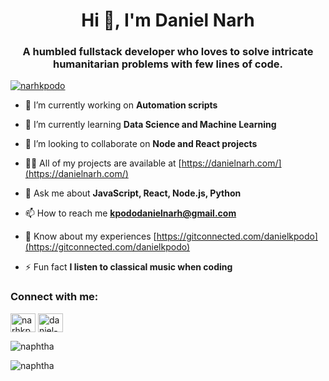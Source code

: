 <h1 align="center">Hi 👋, I'm Daniel Narh</h1>
<h3 align="center">A humbled fullstack developer who loves to solve intricate humanitarian problems with few lines of code.</h3>

<p align="left"> <a href="https://twitter.com/narhkpodo" target="blank"><img src="https://img.shields.io/twitter/follow/narhkpodo?logo=twitter&style=for-the-badge" alt="narhkpodo" /></a> </p>

- 🔭 I’m currently working on **Automation scripts**

- 🌱 I’m currently learning **Data Science and Machine Learning**

- 👯 I’m looking to collaborate on **Node and React projects**

- 👨‍💻 All of my projects are available at [https://danielnarh.com/](https://danielnarh.com/)

- 💬 Ask me about **JavaScript, React, Node.js, Python**

- 📫 How to reach me **kpododanielnarh@gmail.com**

- 📄 Know about my experiences [https://gitconnected.com/danielkpodo](https://gitconnected.com/danielkpodo)

- ⚡ Fun fact **I listen to classical music when coding**

<h3 align="left">Connect with me:</h3>
<p align="left">
<a href="https://twitter.com/narhkpodo" target="blank"><img align="center" src="https://raw.githubusercontent.com/rahuldkjain/github-profile-readme-generator/master/src/images/icons/Social/twitter.svg" alt="narhkpodo" height="30" width="40" /></a>
<a href="https://linkedin.com/in/daniel-narh-kpodo/" target="blank"><img align="center" src="https://raw.githubusercontent.com/rahuldkjain/github-profile-readme-generator/master/src/images/icons/Social/linked-in-alt.svg" alt="daniel-narh-kpodo/" height="30" width="40" /></a>
</p>

<p><img align="center" src="https://github-readme-stats.vercel.app/api/top-langs?username=naphtha&show_icons=true&locale=en&layout=compact" alt="naphtha" /></p>

<p><img align="center" src="https://github-readme-streak-stats.herokuapp.com/?user=naphtha&" alt="naphtha" /></p>

